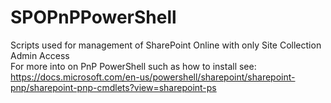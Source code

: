 # SPOPnPPowerShell
Scripts used for management of SharePoint Online with only Site Collection Admin Access<br>
For more into on PnP PowerShell such as how to install see:<br>
https://docs.microsoft.com/en-us/powershell/sharepoint/sharepoint-pnp/sharepoint-pnp-cmdlets?view=sharepoint-ps
